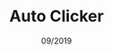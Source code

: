 ---
title: Auto Clicker
date: 09/2019
description: >-
  Desktop automation tool built using electron — control your mouse and keyboard using programmable scripts. Work in progress.
tags:
  - Electron
  - Vue
  - Robot.js
  - iohook
---